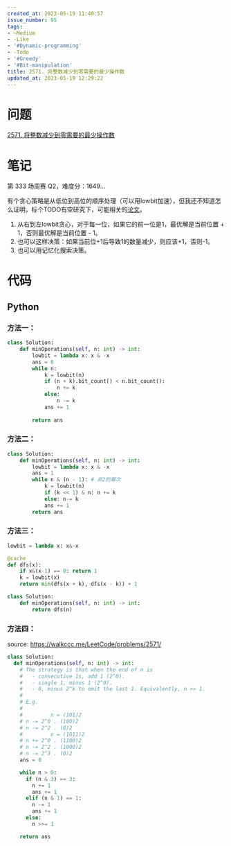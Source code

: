 ```yaml
---
created_at: 2023-05-19 11:49:57
issue_number: 95
tags:
- ~Medium
- -Like
- '#Dynamic-programming'
- -Todo
- '#Greedy'
- '#Bit-manipulation'
title: 2571. 将整数减少到零需要的最少操作数
updated_at: 2023-05-19 12:29:22
---
```


# 问题

[2571. 将整数减少到零需要的最少操作数](https://leetcode.cn/problems/minimum-operations-to-reduce-an-integer-to-0/)

# 笔记

第 333 场周赛 Q2，难度分：1649...

有个贪心策略是从低位到高位的顺序处理（可以用lowbit加速），但我还不知道怎么证明，标个TODO有空研究下，可能相关的[论文](http://oeis.org/A007302)。

1. 从右到左lowbit贪心，对于每一位，如果它的前一位是1，最优解是当前位置 + 1，否则最优解是当前位置 - 1。
2. 也可以这样决策：如果当前位+1后导致1的数量减少，则应该+1，否则-1。
3. 也可以用记忆化搜索决策。

# 代码

## Python

### 方法一：

```python
class Solution:
    def minOperations(self, n: int) -> int:
        lowbit = lambda x: x & -x
        ans = 0
        while n:
            k = lowbit(n)
            if (n + k).bit_count() < n.bit_count():
                n += k
            else:
                n -= k
            ans += 1
        
        return ans
```

### 方法二：

```python
class Solution:
    def minOperations(self, n: int) -> int:
        lowbit = lambda x: x & -x
        ans = 1
        while n & (n - 1): # 非2的幂次
            k = lowbit(n)
            if (k << 1) & n: n += k
            else: n-= k
            ans += 1
        return ans
```

### 方法三：

```python
lowbit = lambda x: x&-x

@cache
def dfs(x):
    if x&(x-1) == 0: return 1
    k = lowbit(x)
    return min(dfs(x + k), dfs(x - k)) + 1

class Solution:
    def minOperations(self, n: int) -> int:
        return dfs(n)
```

### 方法四：

source: https://walkccc.me/LeetCode/problems/2571/

```python
class Solution:
  def minOperations(self, n: int) -> int:
    # The strategy is that when the end of n is
    #   - consecutive 1s, add 1 (2^0).
    #   - single 1, minus 1 (2^0).
    #   - 0, minus 2^k to omit the last 1. Equivalently, n >> 1.
    #
    # E.g.
    #
    #         n = (101)2
    # n -= 2^0 . (100)2
    # n -= 2^2 . (0)2
    #         n = (1011)2
    # n += 2^0 . (1100)2
    # n -= 2^2 . (1000)2
    # n -= 2^3 . (0)2
    ans = 0

    while n > 0:
      if (n & 3) == 3:
        n += 1
        ans += 1
      elif (n & 1) == 1:
        n -= 1
        ans += 1
      else:
        n >>= 1

    return ans
```